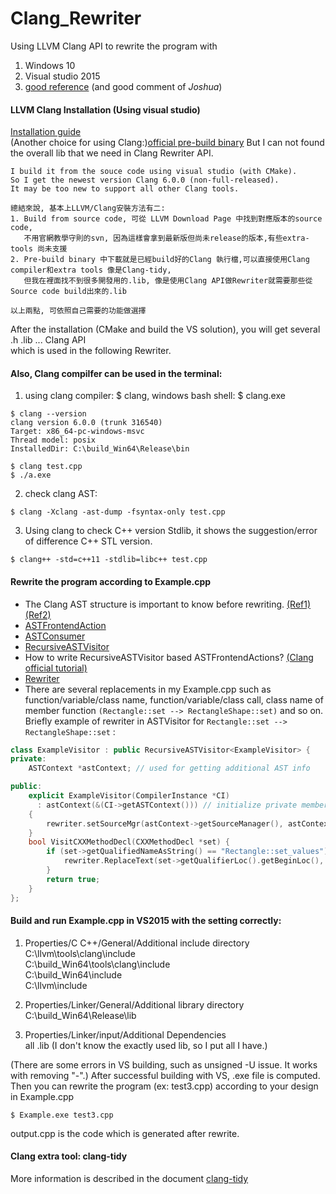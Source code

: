 # Clang_Rewriter
Using LLVM Clang API to rewrite the program with
1. Windows 10
2. Visual studio 2015
3. [good reference](https://kevinaboos.wordpress.com/2013/07/23/clang-tutorial-part-ii-libtooling-example/) (and good comment  of *Joshua*) 

#### LLVM Clang Installation (Using visual studio)
[Installation guide](https://clang.llvm.org/get_started.html)  
(Another choice for using Clang:)[official pre-build binary](http://releases.llvm.org/download.html)  But I can not found the overall lib that we need in Clang Rewriter API.

```
I build it from the souce code using visual studio (with CMake).  
So I get the newest version Clang 6.0.0 (non-full-released).  
It may be too new to support all other Clang tools.  
  
總結來說, 基本上LLVM/Clang安裝方法有二:  
1. Build from source code, 可從 LLVM Download Page 中找到對應版本的source code,   
   不用官網教學守則的svn, 因為這樣會拿到最新版但尚未release的版本,有些extra-tools 尚未支援  
2. Pre-build binary 中下載就是已經build好的Clang 執行檔,可以直接使用Clang compiler和extra tools 像是Clang-tidy,  
   但我在裡面找不到很多開發用的.lib, 像是使用Clang API做Rewriter就需要那些從Source code build出來的.lib  
           
以上兩點, 可依照自己需要的功能做選擇   

```

After the installation (CMake and build the VS solution), you will get several .h .lib ... Clang API  
which is used in the following Rewriter.  


#### Also, Clang compilfer can be used in the terminal:
1. using clang compiler: $ clang, windows bash shell: $ clang.exe 
```
$ clang --version  
clang version 6.0.0 (trunk 316540)  
Target: x86_64-pc-windows-msvc  
Thread model: posix  
InstalledDir: C:\build_Win64\Release\bin    

$ clang test.cpp  
$ ./a.exe  
```
2. check clang AST:
```
$ clang -Xclang -ast-dump -fsyntax-only test.cpp   
```
3. Using clang to check C++ version Stdlib, it shows the suggestion/error of difference C++ STL version.
```
$ clang++ -std=c++11 -stdlib=libc++ test.cpp
```
#### Rewrite the program according to Example.cpp 
* The Clang AST structure is important to know before rewriting. [(Ref1)](http://swtv.kaist.ac.kr/courses/cs453-fall13/Clang%20tutorial%20v4.pdf) [(Ref2)](https://llvm.org/devmtg/2013-04/klimek-slides.pdf)
* [ASTFrontendAction](http://clang.llvm.org/doxygen/classclang_1_1ASTFrontendAction.html)  
* [ASTConsumer](http://clang.llvm.org/doxygen/classclang_1_1ASTConsumer.html)  
* [RecursiveASTVisitor](http://clang.llvm.org/doxygen/classclang_1_1RecursiveASTVisitor.html)  
* How to write RecursiveASTVisitor based ASTFrontendActions? [(Clang official tutorial)](http://clang.llvm.org/docs/RAVFrontendAction.html)  
* [Rewriter](http://clang.llvm.org/doxygen/classclang_1_1Rewriter.html)  
* There are several replacements in my Example.cpp such as function/variable/class name, function/variable/class call, class name of member function `(Rectangle::set --> RectangleShape::set)` and so on. Briefly example of rewriter in ASTVisitor for `Rectangle::set --> RectangleShape::set` :

```C++
class ExampleVisitor : public RecursiveASTVisitor<ExampleVisitor> {
private:
    ASTContext *astContext; // used for getting additional AST info

public:
    explicit ExampleVisitor(CompilerInstance *CI) 
      : astContext(&(CI->getASTContext())) // initialize private members
    {
        rewriter.setSourceMgr(astContext->getSourceManager(), astContext->getLangOpts());
    }
	bool VisitCXXMethodDecl(CXXMethodDecl *set) {
		if (set->getQualifiedNameAsString() == "Rectangle::set_values") {
			rewriter.ReplaceText(set->getQualifierLoc().getBeginLoc(), 9, "RectangleShape");
		}
		return true;
	}
};
```

#### Build and run Example.cpp in VS2015 with the setting correctly:   
1. Properties/C C++/General/Additional include directory  
    C:\llvm\tools\clang\include  
    C:\build_Win64\tools\clang\include  
    C:\build_Win64\include  
    C:\llvm\include 
    
2. Properties/Linker/General/Additional library directory  
    C:\build_Win64\Release\lib
      
3. Properties/Linker/input/Additional Dependencies  
    all .lib (I don't know the exactly used lib, so I put all I have.)  

(There are some errors in VS building, such as unsigned -U issue. It works with removing "-".)
After successful building with VS, .exe file is computed.  
Then you can rewrite the program (ex: test3.cpp) according to your design in Example.cpp  
```
$ Example.exe test3.cpp  
```

output.cpp is the code which is generated after rewrite.  

#### Clang extra tool: clang-tidy 
More information is described in the document [clang-tidy](https://github.com/chiuping24/Clang_Rewriter/tree/master/clang-tidy)
